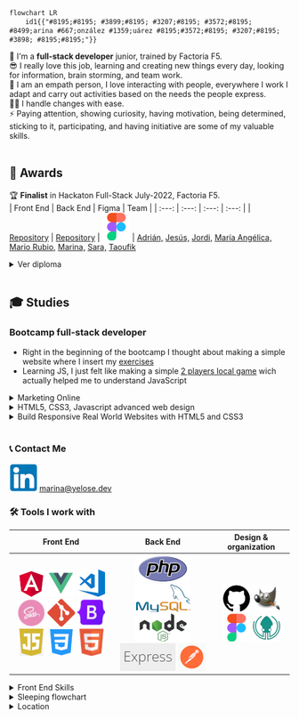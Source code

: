 ```mermaid
flowchart LR
    id1{{"#8195;#8195; #3899;#8195; #3207;#8195; #3572;#8195;  #8499;arina #667;onzález #1359;uárez #8195;#3572;#8195; #3207;#8195; #3898; #8195;#8195;"}}
```

🌱 I'm a **full-stack developer** junior, trained by Factoria F5. <br>
😎 I really love this job, learning and creating new things every day, looking for information, brain storming, and team work. <br>
👥 I am an empath person, I love interacting with people, everywhere I work I adapt and carry out activities based on the needs the people express. <br>
🦸‍♀️ I handle changes with ease.<br>
⚡ Paying attention, showing curiosity, having motivation, being determined, sticking to it, participating, and having initiative are some of my valuable skills.<br>
<br>



## 🏅 Awards

🏆 **Finalist** in Hackaton Full-Stack July-2022, Factoria F5. <br> 
| Front End | Back End | Figma | Team |
|  :---:  |  :---: | :---: | :---: |
| [Repository](https://github.com/Yelose/hackathon2022) |  [Repository](https://github.com/Yelose/hackathon2022-backend) | [![Figma](https://github.com/Yelose/Yelose/blob/main/img/figma.png?raw=true)](https://www.figma.com/file/YAx91pA7TXsx38eBbMk90v/PETS-Marketplace?node-id=0%3A1) | [Adrián,](https://github.com/adrianmoratilla) [Jesús,](https://github.com/checkmyprojects) [Jordi,](https://github.com/JordiGDavant) [María Angélica,](https://github.com/MariangelicaCarvallo) [Mario Rubio,](https://github.com/marioastur)  [Marina,](https://github.com/Yelose) [Sara,](https://github.com/Saracode13) [Taoufik](https://github.com/taoufikL12)

<details><summary>Ver diploma</summary>

<br>
<img src="https://github.com/Yelose/Yelose/blob/main/img/hackaton2022.png?raw=true" width="100%">
<br>
</details>

<br>


## 🎓 Studies

### Bootcamp full-stack developer
   * Right in the beginning of the bootcamp I thought about making a simple website where I insert my [exercises](https://yelose.github.io/f5exercises/)      
   * Learning JS, I just felt like making a simple [2 players local game](https://github.com/Yelose/dice150) wich actually helped me to understand JavaScript

<details><summary>Marketing Online</summary>

<br>
<img src="https://github.com/Yelose/Yelose/blob/main/img/diploma-marketing-p1.png?raw=true" width="100%">
<img src="https://github.com/Yelose/Yelose/blob/main/img/diploma-marketing-p2.png?raw=true" width="100%">
<br>
</details>

<details><summary>HTML5, CSS3, Javascript advanced web design</summary>

<br>
<img src="https://github.com/Yelose/Yelose/blob/main/img/diploma-carval.png?raw=true" width="100%">
<img src="https://github.com/Yelose/Yelose/blob/main/img/diploma-carval2.png?raw=true" width="100%">
<br>
</details>

<details><summary>Build Responsive Real World Websites with HTML5 and CSS3</summary>

<img src="https://github.com/Yelose/Yelose/blob/main/img/diploma-responsive.png?raw=true" width="100%">

</details>


<br>

### 📞 Contact Me

[![linkedin](https://github.com/Yelose/Yelose/blob/main/img/linkedin.png?raw=true)](https://linkedin.com/in/yelose) marina@yelose.dev


### 🛠 Tools I work with

| Front End | Back End | Design & organization | 
| :---:  |  :---:  |  :---: |
|  [![Angular](https://github.com/Yelose/Yelose/blob/main/img/angular.png?raw=true)](https://angular.io/) [![Vue](https://github.com/Yelose/Yelose/blob/main/img/vue.png?raw=true)](https://vuejs.org/guide/introduction.html) [![VS code](https://github.com/Yelose/Yelose/blob/main/img/vscode.png?raw=true)](https://code.visualstudio.com/) [![Sass](https://github.com/Yelose/Yelose/blob/main/img/sass.png?raw=true)](https://sass-lang.com/documentation/)  [![Git](https://github.com/Yelose/Yelose/blob/main/img/git.png?raw=true)](https://git-scm.com)  [![Bootstrap](https://github.com/Yelose/Yelose/blob/main/img/bootstrap.png?raw=true)](https://getbootstrap.com/)  [![JavaScript](https://github.com/Yelose/Yelose/blob/main/img/js.png?raw=true)](https://www.w3schools.com/js) [![CSS 3](https://github.com/Yelose/Yelose/blob/main/img/css.png?raw=true)](https://www.w3schools.com/cssref/) [![HTML 5](https://github.com/Yelose/Yelose/blob/main/img/html.png?raw=true)](https://www.w3schools.com/html)   | [![PhP](https://github.com/Yelose/Yelose/blob/main/img/php.png?raw=true)](https://www.php.net/)  [![MySql](https://github.com/Yelose/Yelose/blob/main/img/mysql.png?raw=true)](https://dev.mysql.com/)  [![NodeJS](https://github.com/Yelose/Yelose/blob/main/img/nodejs.png?raw=true)](https://nodejs.org) [![Express](https://github.com/Yelose/Yelose/blob/main/img/express.png?raw=true)](https://expressjs.com/) [![Postman](https://github.com/Yelose/Yelose/blob/main/img/postman.png?raw=true)](https://learning.postman.com)  | [![GitHub](https://github.com/Yelose/Yelose/blob/main/img/github.png?raw=true)](https://github.com/) [![Gimp2](https://github.com/Yelose/Yelose/blob/main/img/gimp.png?raw=true)](https://www.gimp.org/)  [![Figma](https://github.com/Yelose/Yelose/blob/main/img/figma.png?raw=true)](https://www.figma.com/)  [![GitKraken](https://github.com/Yelose/Yelose/blob/main/img/gitkraken.png?raw=true)](https://www.gitkraken.com/)  |



<details><summary>Front End Skills</summary>

```mermaid
%%{init: {'theme':'base'}}%%
pie 
    "HTML" : 7
    "CSS/Sass" : 7
    "JavaScript" : 5
    "Angular" :  4
    "Vue" : 3
    "Bootstrap" : 1
```

</details>

<details><summary>Sleeping flowchart</summary>
    
```mermaid
    %%{init: {'theme':'base'}}%%
flowchart LR
id1[Do I want to sleep?]--"#8195;yes#8195;"-->id2[let sheeps = 0]
id1--"#8195;no#8195;"-->id3[Stay awake]
id2-->id4[Am I asleep?]--"#8195;yes#8195;"-->id5[sweet dreams zzZ]
id4--"#8195;no#8195;"-->id6[sheep ++]--"#8195;counting sheeps#8195;"--->id4
```
    
</details>  

<details><summary>Location</summary>

```topojson
{
  "type": "FeatureCollection",
  "features": [
    {
      "type": "Feature",
      "properties": {
        "marker-color": "#7e7e7e",
        "marker-size": "medium",
        "marker-symbol": "star"
      },
      "geometry": {
        "type": "Point",
        "coordinates": [
          -5.636758804321289,
          43.287858704287586
        ]
      }
    },
    {
      "type": "Feature",
      "properties": {
        "stroke": "#555555",
        "stroke-width": 2,
        "stroke-opacity": 1
      },
      "geometry": {
        "type": "LineString",
        "coordinates": [
          [
            -1.7742919921875,
            43.389081939117496
          ],
          [
            -3.0157470703125,
            43.328174695525846
          ]

        ]
      }
    }
  ]
}

```
    
</details>
